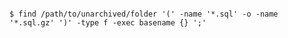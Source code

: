 <!-- layout:code post: database-backups_mysql -->

```

$ find /path/to/unarchived/folder '(' -name '*.sql' -o -name '*.sql.gz' ')' -type f -exec basename {} ';'    

```
